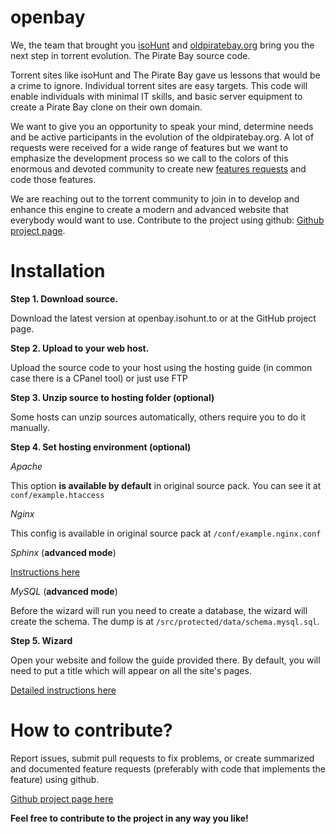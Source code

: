 openbay
=======
We, the team that brought you [isoHunt](https://isohunt.to) and [oldpiratebay.org](http://oldpiratebay.org) bring you the next step in torrent evolution. The Pirate Bay source code.

Torrent sites like isoHunt and The Pirate Bay gave us lessons that would be a crime to ignore. Individual torrent sites are easy targets. This code will enable individuals with minimal IT skills, and basic server equipment to create a Pirate Bay clone on their own domain.

We want to give you an opportunity to speak your mind, determine needs and be active participants in the evolution of the oldpiratebay.org. A lot of requests were received for a wide range of features but we want to emphasize the development process so we call to the colors of this enormous and devoted community to create new [features requests](https://openbay.uservoice.com/forums/279139-ideas) and code those features.

We are reaching out to the torrent community to join in to develop and enhance this engine to create a modern and advanced website that everybody would want to use. Contribute to the project using github: [Github project page](https://github.com/isohuntto/openbay).


Installation
=======

**Step 1. Download source.**

Download the latest version at openbay.isohunt.to or at the GitHub project page.

**Step 2. Upload to your web host.**

Upload the source code to your host using the hosting guide
(in common case there is a CPanel tool) or just use FTP

**Step 3. Unzip source to hosting folder (optional)**

Some hosts can unzip sources automatically, others require you to do it
manually.

**Step 4. Set hosting environment (optional)**

*Apache*

This option **is available by default** in original source pack. You can see it
at `conf/example.htaccess`

*Nginx*

This config is available in original source pack at `/conf/example.nginx.conf`

*Sphinx* (**advanced mode**)

[Instructions here](https://github.com/isohuntto/openbay/wiki/sphinx)

*MySQL* (**advanced mode**)

Before the wizard will run you need to create a database, the wizard will create
the schema. The dump is at `/src/protected/data/schema.mysql.sql`.

**Step 5. Wizard**

Open your website and follow the guide provided there. By default, you will need
to put a title which will appear on all the site's pages.

[Detailed instructions here](https://github.com/isohuntto/openbay/wiki/shared-hosting-guide)

How to contribute?
==================

Report issues, submit pull requests to fix problems, or create summarized and
documented feature requests (preferably with code that implements the
feature) using github.

[Github project page here](https://github.com/isohuntto/openbay)

**Feel free to contribute to the project in any way you like!**
